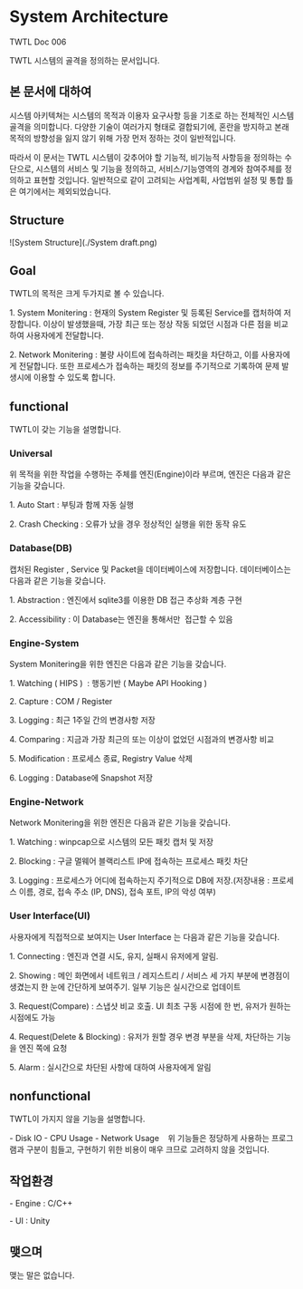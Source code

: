 # System Architecture

TWTL Doc 006

TWTL 시스템의 골격을 정의하는 문서입니다.

## 본 문서에 대하여
시스템 아키텍쳐는 시스템의 목적과 이용자 요구사항 등을 기초로 하는 전체적인 시스템 골격을 의미합니다. 다양한 기술이 여러가지 형태로 결합되기에, 혼란을 방지하고 본래 목적의 방향성을 잃지 않기 위해 가장 먼저 정하는 것이 일반적입니다.

따라서 이 문서는 TWTL 시스템이 갖추어야 할 기능적, 비기능적 사항등을 정의하는 수단으로, 시스템의 서비스 및 기능을 정의하고, 서비스/기능영역의 경계와 참여주체를 정의하고 표현할 것입니다. 일반적으로 같이 고려되는 사업계획, 사업범위 설정 및 통합 틀은 여기에서는 제외되었습니다.

## Structure

![System Structure](./System draft.png)

## Goal
TWTL의 목적은 크게 두가지로 볼 수 있습니다.

1. System Monitering : 현재의 System Register 및 등록된 Service를 캡처하여 저장합니다. 이상이 발생했을때, 가장 최근 또는 정상 작동 되었던 시점과 다른 점을 비교하여 사용자에게 전달합니다.

2. Network Monitering : 불량 사이트에 접속하려는 패킷을 차단하고, 이를 사용자에게 전달합니다. 또한 프로세스가 접속하는 패킷의 정보를 주기적으로 기록하여 문제 발생시에 이용할 수 있도록 합니다.   

## functional
TWTL이 갖는 기능을 설명합니다.

### Universal
위 목적을 위한 작업을 수행하는 주체를 엔진(Engine)이라 부르며, 엔진은 다음과 같은 기능을 갖습니다.

1. Auto Start : 부팅과 함께 자동 실행

2. Crash Checking : 오류가 났을 경우 정상적인 실행을 위한 동작 유도

### Database(DB)
캡처된 Register , Service 및 Packet을 데이터베이스에 저장합니다. 데이터베이스는 다음과 같은 기능을 갖습니다.

1. Abstraction : 엔진에서 sqlite3를 이용한 DB 접근 추상화 계층 구현

2. Accessibility : 이 Database는 엔진을 통해서만  접근할 수 있음

### Engine-System
System Monitering을 위한 엔진은 다음과 같은 기능을 갖습니다.

1. Watching ( HIPS )  : 행동기반 ( Maybe API Hooking )

2. Capture : COM / Register 

3. Logging : 최근 1주일 간의 변경사항 저장

4. Comparing : 지금과 가장 최근의 또는 이상이 없었던 시점과의 변경사항 비교

5. Modification : 프로세스 종료, Registry Value 삭제

6. Logging : Database에 Snapshot 저장

### Engine-Network
Network Monitering을 위한 엔진은 다음과 같은 기능을 갖습니다.

1. Watching : winpcap으로 시스템의 모든 패킷 캡처 및 저장 

2. Blocking : 구글 멀웨어 블랙리스트 IP에 접속하는 프로세스 패킷 차단

3. Logging : 프로세스가 어디에 접속하는지 주기적으로 DB에 저장.(저장내용 : 프로세스 이름, 경로, 접속 주소 (IP, DNS), 접속 포트, IP의 악성 여부)


### User Interface(UI)
사용자에게 직접적으로 보여지는 User Interface 는 다음과 같은 기능을 갖습니다. 

1. Connecting : 엔진과 연결 시도, 유지, 실패시 유저에게 알림.

2. Showing : 메인 화면에서 네트워크 / 레지스트리 / 서비스 세 가지 부분에 변경점이 생겼는지 한 눈에 간단하게 보여주기. 일부 기능은 실시간으로 업데이트

3. Request(Compare) : 스냅샷 비교 호출. UI 최초 구동 시점에 한 번, 유저가 원하는 시점에도 가능

4. Request(Delete & Blocking) : 유저가 원할 경우 변경 부분을 삭제, 차단하는 기능을 엔진 쪽에 요청 

5. Alarm : 실시간으로 차단된 사항에 대하여 사용자에게 알림

## nonfunctional
TWTL이 가지지 않을 기능을 설명합니다.

- Disk IO
- CPU Usage
- Network Usage 
 
위 기능들은 정당하게 사용하는 프로그램과 구분이 힘들고, 구현하기 위한 비용이 매우 크므로 고려하지 않을 것입니다.

## 작업환경

- Engine : C/C++

- UI : Unity

## 맺으며

맺는 말은 없습니다.
